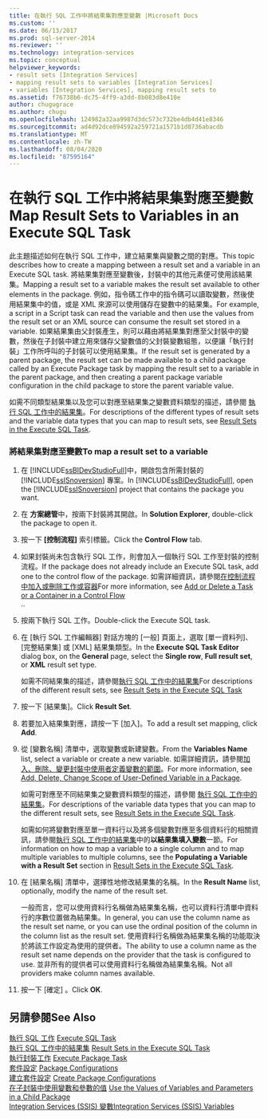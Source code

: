 ```yaml
---
title: 在執行 SQL 工作中將結果集對應至變數 |Microsoft Docs
ms.custom: ''
ms.date: 06/13/2017
ms.prod: sql-server-2014
ms.reviewer: ''
ms.technology: integration-services
ms.topic: conceptual
helpviewer_keywords:
- result sets [Integration Services]
- mapping result sets to variables [Integration Services]
- variables [Integration Services], mapping result sets to
ms.assetid: f76738b6-dc75-4ff9-a3dd-8b083d8e410e
author: chugugrace
ms.author: chugu
ms.openlocfilehash: 124982a32aa9987d3dc573c732be4db4d41e8346
ms.sourcegitcommit: ad4d92dce894592a259721a1571b1d8736abacdb
ms.translationtype: MT
ms.contentlocale: zh-TW
ms.lasthandoff: 08/04/2020
ms.locfileid: "87595164"
---
```

# <a name="map-result-sets-to-variables-in-an-execute-sql-task"></a><span data-ttu-id="0b3e0-102">在執行 SQL 工作中將結果集對應至變數</span><span class="sxs-lookup"><span data-stu-id="0b3e0-102">Map Result Sets to Variables in an Execute SQL Task</span></span>
  <span data-ttu-id="0b3e0-103">此主題描述如何在執行 SQL 工作中，建立結果集與變數之間的對應。</span><span class="sxs-lookup"><span data-stu-id="0b3e0-103">This topic describes how to create a mapping between a result set and a variable in an Execute SQL task.</span></span> <span data-ttu-id="0b3e0-104">將結果集對應至變數後，封裝中的其他元素便可使用該結果集。</span><span class="sxs-lookup"><span data-stu-id="0b3e0-104">Mapping a result set to a variable makes the result set available to other elements in the package.</span></span> <span data-ttu-id="0b3e0-105">例如，指令碼工作中的指令碼可以讀取變數，然後使用結果集中的值，或是 XML 來源可以使用儲存在變數中的結果集。</span><span class="sxs-lookup"><span data-stu-id="0b3e0-105">For example, a script in a Script task can read the variable and then use the values from the result set or an XML source can consume the result set stored in a variable.</span></span> <span data-ttu-id="0b3e0-106">如果結果集由父封裝產生，則可以藉由將結果集對應至父封裝中的變數，然後在子封裝中建立用來儲存父變數值的父封裝變數組態，以便讓「執行封裝」工作所呼叫的子封裝可以使用結果集。</span><span class="sxs-lookup"><span data-stu-id="0b3e0-106">If the result set is generated by a parent package, the result set can be made available to a child package called by an Execute Package task by mapping the result set to a variable in the parent package, and then creating a parent package variable configuration in the child package to store the parent variable value.</span></span>  
  
 <span data-ttu-id="0b3e0-107">如需不同類型結果集以及您可以對應至結果集之變數資料類型的描述，請參閱 [執行 SQL 工作中的結果集](control-flow/execute-sql-task.md)。</span><span class="sxs-lookup"><span data-stu-id="0b3e0-107">For descriptions of the different types of result sets and the variable data types that you can map to result sets, see [Result Sets in the Execute SQL Task](control-flow/execute-sql-task.md).</span></span>  
  
### <a name="to-map-a-result-set-to-a-variable"></a><span data-ttu-id="0b3e0-108">將結果集對應至變數</span><span class="sxs-lookup"><span data-stu-id="0b3e0-108">To map a result set to a variable</span></span>  
  
1.  <span data-ttu-id="0b3e0-109">在 [!INCLUDE[ssBIDevStudioFull](../includes/ssbidevstudiofull-md.md)]中，開啟包含所需封裝的 [!INCLUDE[ssISnoversion](../includes/ssisnoversion-md.md)] 專案。</span><span class="sxs-lookup"><span data-stu-id="0b3e0-109">In [!INCLUDE[ssBIDevStudioFull](../includes/ssbidevstudiofull-md.md)], open the [!INCLUDE[ssISnoversion](../includes/ssisnoversion-md.md)] project that contains the package you want.</span></span>  
  
2.  <span data-ttu-id="0b3e0-110">在 **方案總管**中，按兩下封裝將其開啟。</span><span class="sxs-lookup"><span data-stu-id="0b3e0-110">In **Solution Explorer**, double-click the package to open it.</span></span>  
  
3.  <span data-ttu-id="0b3e0-111">按一下 **[控制流程]** 索引標籤。</span><span class="sxs-lookup"><span data-stu-id="0b3e0-111">Click the **Control Flow** tab.</span></span>  
  
4.  <span data-ttu-id="0b3e0-112">如果封裝尚未包含執行 SQL 工作，則會加入一個執行 SQL 工作至封裝的控制流程。</span><span class="sxs-lookup"><span data-stu-id="0b3e0-112">If the package does not already include an Execute SQL task, add one to the control flow of the package.</span></span> <span data-ttu-id="0b3e0-113">如需詳細資訊，請參閱[在控制流程中加入或刪除工作或容器](control-flow/add-or-delete-a-task-or-a-container-in-a-control-flow.md)</span><span class="sxs-lookup"><span data-stu-id="0b3e0-113">For more information, see [Add or Delete a Task or a Container in a Control Flow](control-flow/add-or-delete-a-task-or-a-container-in-a-control-flow.md)</span></span>  
  <span data-ttu-id="0b3e0-114">.</span><span class="sxs-lookup"><span data-stu-id="0b3e0-114">.</span></span>  
  
5.  <span data-ttu-id="0b3e0-115">按兩下執行 SQL 工作。</span><span class="sxs-lookup"><span data-stu-id="0b3e0-115">Double-click the Execute SQL task.</span></span>  
  
6.  <span data-ttu-id="0b3e0-116">在 [執行 SQL 工作編輯器] 對話方塊的 [一般] 頁面上，選取 [單一資料列]、[完整結果集] 或 [XML] 結果集類型。</span><span class="sxs-lookup"><span data-stu-id="0b3e0-116">In the **Execute SQL Task Editor** dialog box, on the **General** page, select the **Single row**, **Full result set**, or **XML** result set type.</span></span>  
  
     <span data-ttu-id="0b3e0-117">如需不同結果集的描述，請參閱[執行 SQL 工作中的結果集](result-sets-in-the-execute-sql-task.md)</span><span class="sxs-lookup"><span data-stu-id="0b3e0-117">For descriptions of the different result sets, see [Result Sets in the Execute SQL Task](result-sets-in-the-execute-sql-task.md)</span></span>  
  
7.  <span data-ttu-id="0b3e0-118">按一下 [結果集]。</span><span class="sxs-lookup"><span data-stu-id="0b3e0-118">Click **Result Set**.</span></span>  
  
8.  <span data-ttu-id="0b3e0-119">若要加入結果集對應，請按一下 [加入]。</span><span class="sxs-lookup"><span data-stu-id="0b3e0-119">To add a result set mapping, click **Add**.</span></span>  
  
9. <span data-ttu-id="0b3e0-120">從 [變數名稱] 清單中，選取變數或新建變數。</span><span class="sxs-lookup"><span data-stu-id="0b3e0-120">From the **Variables Name** list, select a variable or create a new variable.</span></span> <span data-ttu-id="0b3e0-121">如需詳細資訊，請參閱[加入、刪除、變更封裝中使用者定義變數的範圍](../../2014/integration-services/add-delete-change-scope-of-user-defined-variable-in-a-package.md)。</span><span class="sxs-lookup"><span data-stu-id="0b3e0-121">For more information, see [Add, Delete, Change Scope of User-Defined Variable in a Package](../../2014/integration-services/add-delete-change-scope-of-user-defined-variable-in-a-package.md).</span></span>  
  
     <span data-ttu-id="0b3e0-122">如需可對應至不同結果集之變數資料類型的描述，請參閱 [執行 SQL 工作中的結果集](result-sets-in-the-execute-sql-task.md)。</span><span class="sxs-lookup"><span data-stu-id="0b3e0-122">For descriptions of the variable data types that you can map to the different result sets, see [Result Sets in the Execute SQL Task](result-sets-in-the-execute-sql-task.md).</span></span>  
  
     <span data-ttu-id="0b3e0-123">如需如何將變數對應至單一資料行以及將多個變數對應至多個資料行的相關資訊，請參閱[執行 SQL 工作中的結果集](control-flow/execute-sql-task.md)中的**以結果集填入變數**一節。</span><span class="sxs-lookup"><span data-stu-id="0b3e0-123">For information on how to map a variable to a single column and to map multiple variables to multiple columns, see the **Populating a Variable with a Result Set** section in [Result Sets in the Execute SQL Task](control-flow/execute-sql-task.md).</span></span>  
  
10. <span data-ttu-id="0b3e0-124">在 [結果名稱] 清單中，選擇性地修改結果集的名稱。</span><span class="sxs-lookup"><span data-stu-id="0b3e0-124">In the **Result Name** list, optionally, modify the name of the result set.</span></span>  
  
     <span data-ttu-id="0b3e0-125">一般而言，您可以使用資料行名稱做為結果集名稱，也可以資料行清單中資料行的序數位置做為結果集。</span><span class="sxs-lookup"><span data-stu-id="0b3e0-125">In general, you can use the column name as the result set name, or you can use the ordinal position of the column in the column list as the result set.</span></span> <span data-ttu-id="0b3e0-126">使用資料行名稱做為結果集名稱的功能取決於將該工作設定為使用的提供者。</span><span class="sxs-lookup"><span data-stu-id="0b3e0-126">The ability to use a column name as the result set name depends on the provider that the task is configured to use.</span></span> <span data-ttu-id="0b3e0-127">並非所有的提供者可以使用資料行名稱做為結果集名稱。</span><span class="sxs-lookup"><span data-stu-id="0b3e0-127">Not all providers make column names available.</span></span>  
  
11. <span data-ttu-id="0b3e0-128">按一下 [確定]  。</span><span class="sxs-lookup"><span data-stu-id="0b3e0-128">Click **OK**.</span></span>  
  
## <a name="see-also"></a><span data-ttu-id="0b3e0-129">另請參閱</span><span class="sxs-lookup"><span data-stu-id="0b3e0-129">See Also</span></span>  
 <span data-ttu-id="0b3e0-130">[執行 SQL 工作](control-flow/execute-sql-task.md) </span><span class="sxs-lookup"><span data-stu-id="0b3e0-130">[Execute SQL Task](control-flow/execute-sql-task.md) </span></span>  
 <span data-ttu-id="0b3e0-131">[執行 SQL 工作中的結果集](result-sets-in-the-execute-sql-task.md) </span><span class="sxs-lookup"><span data-stu-id="0b3e0-131">[Result Sets in the Execute SQL Task](result-sets-in-the-execute-sql-task.md) </span></span>  
 <span data-ttu-id="0b3e0-132">[執行封裝工作](control-flow/execute-package-task.md) </span><span class="sxs-lookup"><span data-stu-id="0b3e0-132">[Execute Package Task](control-flow/execute-package-task.md) </span></span>  
 <span data-ttu-id="0b3e0-133">[套件設定](../../2014/integration-services/package-configurations.md) </span><span class="sxs-lookup"><span data-stu-id="0b3e0-133">[Package Configurations](../../2014/integration-services/package-configurations.md) </span></span>  
 <span data-ttu-id="0b3e0-134">[建立套件設定](../../2014/integration-services/create-package-configurations.md) </span><span class="sxs-lookup"><span data-stu-id="0b3e0-134">[Create Package Configurations](../../2014/integration-services/create-package-configurations.md) </span></span>  
 <span data-ttu-id="0b3e0-135">[在子封裝中使用變數和參數的值](../../2014/integration-services/use-the-values-of-variables-and-parameters-in-a-child-package.md) </span><span class="sxs-lookup"><span data-stu-id="0b3e0-135">[Use the Values of Variables and Parameters in a Child Package](../../2014/integration-services/use-the-values-of-variables-and-parameters-in-a-child-package.md) </span></span>  
 [<span data-ttu-id="0b3e0-136">Integration Services &#40;SSIS&#41; 變數</span><span class="sxs-lookup"><span data-stu-id="0b3e0-136">Integration Services &#40;SSIS&#41; Variables</span></span>](integration-services-ssis-variables.md)  
  
  
